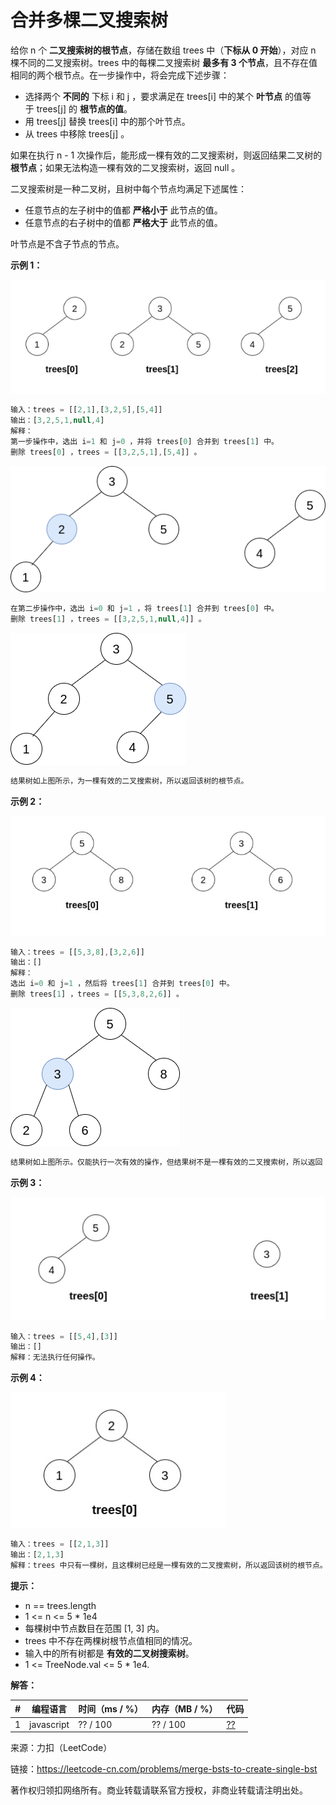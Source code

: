 # 合并多棵二叉搜索树

给你 n 个 **二叉搜索树的根节点**，存储在数组 trees 中（**下标从 0 开始**），对应 n 棵不同的二叉搜索树。trees 中的每棵二叉搜索树 **最多有 3 个节点**，且不存在值相同的两个根节点。在一步操作中，将会完成下述步骤：

- 选择两个 **不同的** 下标 i 和 j ，要求满足在 trees[i] 中的某个 **叶节点** 的值等于 trees[j] 的 **根节点的值**。
- 用 trees[j] 替换 trees[i] 中的那个叶节点。
- 从 trees 中移除 trees[j] 。

如果在执行 n - 1 次操作后，能形成一棵有效的二叉搜索树，则返回结果二叉树的 **根节点**；如果无法构造一棵有效的二叉搜索树，返回 null 。

二叉搜索树是一种二叉树，且树中每个节点均满足下述属性：

- 任意节点的左子树中的值都 **严格小于** 此节点的值。
- 任意节点的右子树中的值都 **严格大于** 此节点的值。

叶节点是不含子节点的节点。

**示例 1：**

![示例1](./eg1.png)

``` javascript
输入：trees = [[2,1],[3,2,5],[5,4]]
输出：[3,2,5,1,null,4]
解释：
第一步操作中，选出 i=1 和 j=0 ，并将 trees[0] 合并到 trees[1] 中。
删除 trees[0] ，trees = [[3,2,5,1],[5,4]] 。
```

![示例1](./eg11.png)

``` javascript
在第二步操作中，选出 i=0 和 j=1 ，将 trees[1] 合并到 trees[0] 中。
删除 trees[1] ，trees = [[3,2,5,1,null,4]] 。
```

![示例1](./eg12.png)

``` javascript
结果树如上图所示，为一棵有效的二叉搜索树，所以返回该树的根节点。
```

**示例 2：**

![示例2](./eg2.png)

``` javascript
输入：trees = [[5,3,8],[3,2,6]]
输出：[]
解释：
选出 i=0 和 j=1 ，然后将 trees[1] 合并到 trees[0] 中。
删除 trees[1] ，trees = [[5,3,8,2,6]] 。
```

![示例21](./eg21.png)

``` javascript
结果树如上图所示。仅能执行一次有效的操作，但结果树不是一棵有效的二叉搜索树，所以返回 null 。
```

**示例 3：**

![示例3](./eg3.png)

``` javascript
输入：trees = [[5,4],[3]]
输出：[]
解释：无法执行任何操作。
```

**示例 4：**

![示例4](./eg4.png)

``` javascript
输入：trees = [[2,1,3]]
输出：[2,1,3]
解释：trees 中只有一棵树，且这棵树已经是一棵有效的二叉搜索树，所以返回该树的根节点。
```

**提示：**

- n == trees.length
- 1 <= n <= 5 * 1e4
- 每棵树中节点数目在范围 [1, 3] 内。
- trees 中不存在两棵树根节点值相同的情况。
- 输入中的所有树都是 **有效的二叉树搜索树**。
- 1 <= TreeNode.val <= 5 * 1e4.

**解答：**

**#**|**编程语言**|**时间（ms / %）**|**内存（MB / %）**|**代码**
--|--|--|--|--
1|javascript|?? / 100|?? / 100|[??](./javascript/ac_v1.js)

来源：力扣（LeetCode）

链接：https://leetcode-cn.com/problems/merge-bsts-to-create-single-bst

著作权归领扣网络所有。商业转载请联系官方授权，非商业转载请注明出处。
